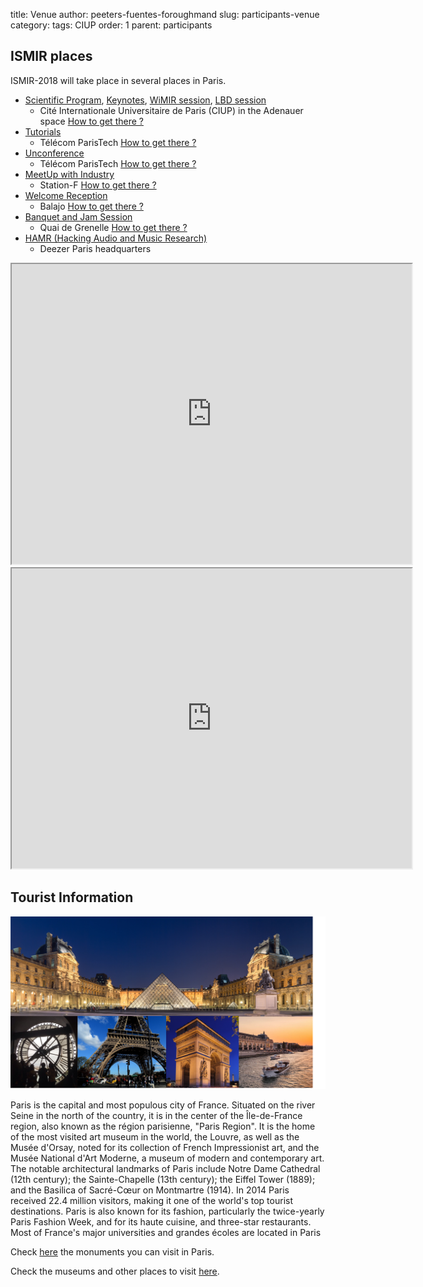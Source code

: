 title: Venue
author: peeters-fuentes-foroughmand
slug: participants-venue
category:
tags: CIUP
order: 1
parent: participants

## ISMIR places

ISMIR-2018 will take place in several places in Paris.

- [Scientific Program]({filename}/pages/eventsMainProgram.md), [Keynotes]({filename}/pages/eventsKeynote.md), [WiMIR session]({filename}/pages/eventsWimir.md), [LBD session]({filename}/pages/eventsLBD.md)
    - Cité Internationale Universitaire de Paris (CIUP) in the Adenauer space [How to get there ?]({filename}/pages/venue_ciup.md)
- [Tutorials]({filename}/pages/eventsTutorials.md)
    - Télécom ParisTech [How to get there ?]({filename}/pages/venue_tpt.md)
- [Unconference]({filename}/pages/eventsUnconference.md)
    - Télécom ParisTech [How to get there ?]({filename}/pages/venue_tpt.md)
- [MeetUp with Industry]({filename}/pages/eventsUnconference.md)
    - Station-F [How to get there ?]({filename}/pages/venue_stationF.md)
- [Welcome Reception]({filename}/pages/eventsSocial.md)
    - Balajo [How to get there ?]({filename}/pages/venue_balajo.md)
- [Banquet and Jam Session]({filename}/pages/eventsSocial.md)  
    - Quai de Grenelle [How to get there ?]({filename}/pages/venue_grenelle.md)
- [HAMR (Hacking Audio and Music Research)]({filename}/pages/eventsHAMR.md)
    - Deezer Paris headquarters


<iframe src="https://www.google.com/maps/d/embed?mid=1ay-CpPzOi17MCHUeA44ruXxbkYRpeiXC" width="640" height="480"></iframe>

<iframe src="https://www.google.com/maps/d/embed?mid=1CYd2VY_lDkEUDaCRwDq94YWXvvTveYZb" width="640" height="480"></iframe>

## Tourist Information

<img src="../images/venue/paris.png"></TD>

Paris is the capital and most populous city of France. Situated on the river Seine in the north of the country, it is
in the center of the Île-de-France region, also known as the r&eacute;gion parisienne, "Paris Region".
It is the home of the most visited art museum in the world, the Louvre, as well as the Mus&eacute;e d'Orsay, noted for
its collection of French Impressionist art, and the Mus&eacute;e National d'Art Moderne, a museum of modern and
contemporary art. The notable architectural landmarks of Paris include Notre Dame Cathedral (12th
century); the Sainte-Chapelle (13th century); the Eiffel Tower (1889); and the Basilica of Sacr&eacute;-Cœur on
Montmartre (1914). In 2014 Paris received 22.4 million visitors, making it one of the world's top tourist
destinations. Paris is also known for its fashion, particularly the twice-yearly Paris Fashion Week, and for its
haute cuisine, and three-star restaurants. Most of France's major universities and grandes &eacute;coles are located
in Paris


Check [here](https://en.parisinfo.com/what-to-see-in-paris/monuments) the monuments you can visit in Paris.

Check the museums and other places to visit [here](https://en.parisinfo.com/what-to-see-in-paris).

